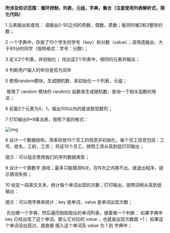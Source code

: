  **所涉及知识范围：循环控制，列表，元组，字典，集合（注意使用列表解析式，简化代码）**

1 元素输出和查找：  请输出0-50之间的奇数，偶数，质数；能同时被2和3整除的数；

2 一个字典中，存放了10个学生的学号（key）和分数（value）；请筛选输出，大于80分的同学（按照格式：学号：分数）；

3 定义2个列表，并初始化；  找出这2个列表中，相同的元素并输出；

4  判断用户输入的年份是否为闰年

5  使用random模块，生成随机数，来初始化一个列表，元组；

​     使用了 random 模块的 randint() 函数来生成随机数，查询一下相关函数的用法；

6  前面2个元素为0，1，输出100以内的斐波那契数列；

7 打印输出9*9乘法表，按照下面的格式：

![img](https://raw.githubusercontent.com/xbx12138/Python_study_120191080123/blob/main/homework/homework1/pic/001.png)

8 设计一个数据结构，用来存放10个员工的信息并初始化，每个员工信息包括：工号，姓名，工龄，工资；  将这10个员工，按照工资从高到低打印输出；

   提示：可以组合使用我们的序列数据类型；

9 设计一个猜数字 游戏；最多只能猜测N次，在N次之内猜不出，就退出程序，提示猜测失败；

10  给定一段英文文本，统计每个单词出现的次数；打印输出，按照词频从高到低输出：

   提示：可以用字典来统计：key 是单词，value 是单词出现次数；

​    先创建一个字典，然后遍历刚刚取出的单词列表，接着做一个判断： 如果字典中 key 已经出现了这个单词，那么它对应的 value ，也就是出现次数就 +1； 如果这个单词没出现过，就直接 插入这个单词及 value 为 1 到 字典中；